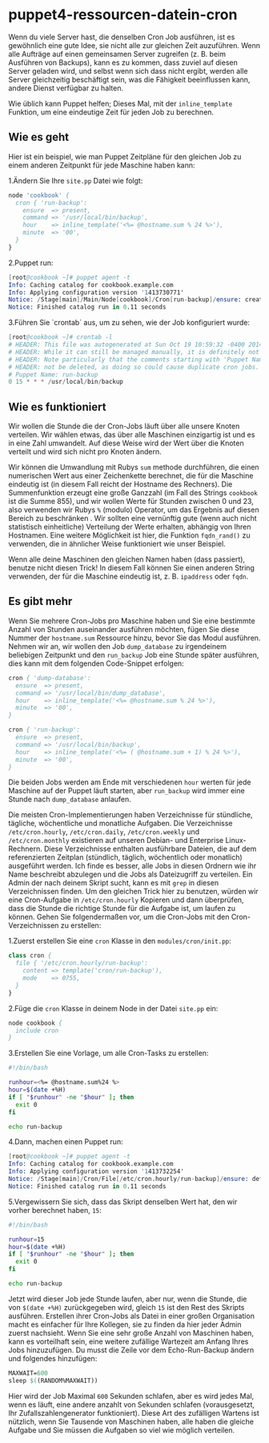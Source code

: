 # puppet4-ressourcen-datein-cron

Wenn du viele Server hast, die denselben Cron Job ausführen, ist es gewöhnlich eine gute Idee, sie nicht alle zur gleichen Zeit auzuführen. 
Wenn alle Aufträge auf einen gemeinsamen Server zugreifen (z. B. beim Ausführen von Backups), kann es zu kommen, dass zuviel auf diesen Server geladen wird, und selbst wenn sich dass nicht ergibt, werden alle Server gleichzeitig beschäftigt sein, was die Fähigkeit beeinflussen kann, andere Dienst verfügbar zu halten.

Wie üblich kann Puppet helfen; Dieses Mal, mit der `inline_template` Funktion, um eine eindeutige Zeit für jeden Job zu berechnen.

## Wie es geht

Hier ist ein beispiel, wie man Puppet Zeitpläne für den gleichen Job zu einem anderen Zeitpunkt für jede Maschine haben kann:

1.Ändern Sie Ihre `site.pp` Datei wie folgt:

```pp
node 'cookbook' {
  cron { 'run-backup':
    ensure  => present,
    command => '/usr/local/bin/backup',
    hour    => inline_template('<%= @hostname.sum % 24 %>'),
    minute  => '00',
  }
}
```

2.Puppet run:

```s
[root@cookbook ~]# puppet agent -t
Info: Caching catalog for cookbook.example.com
Info: Applying configuration version '1413730771'
Notice: /Stage[main]/Main/Node[cookbook]/Cron[run-backup]/ensure: created
Notice: Finished catalog run in 0.11 seconds
```

3.Führen Sie `crontab´ aus, um zu sehen, wie der Job konfiguriert wurde:

```s
[root@cookbook ~]# crontab -l
# HEADER: This file was autogenerated at Sun Oct 19 10:59:32 -0400 2014 by puppet.
# HEADER: While it can still be managed manually, it is definitely not recommended.
# HEADER: Note particularly that the comments starting with 'Puppet Name' should
# HEADER: not be deleted, as doing so could cause duplicate cron jobs.
# Puppet Name: run-backup
0 15 * * * /usr/local/bin/backup
```

## Wie es funktioniert

Wir wollen die Stunde die der Cron-Jobs läuft über alle unsere Knoten verteilen. Wir wählen etwas, das über alle Maschinen einzigartig ist und es in eine Zahl umwandelt. Auf diese Weise wird der Wert über die Knoten verteilt und wird sich nicht pro Knoten ändern.

Wir können die Umwandlung mit Rubys `sum` methode durchführen, die einen numerischen Wert aus einer Zeichenkette berechnet, die für die Maschine eindeutig ist (in diesem Fall reicht der Hostname des Rechners). Die Summenfunktion erzeugt eine große Ganzzahl (im Fall des Strings `cookbook` ist die Summe 855), und wir wollen Werte für Stunden zwischen 0 und 23, also verwenden wir Rubys `%` (modulo) Operator, um das Ergebnis auf diesen Bereich zu beschränken . 
Wir sollten eine vernünftig gute (wenn auch nicht statistisch einheitliche) Verteilung der Werte erhalten, abhängig von Ihren Hostnamen. Eine weitere Möglichkeit ist hier, die Funktion `fqdn_rand()` zu verwenden, die in ähnlicher Weise funktioniert wie unser Beispiel.

Wenn alle deine Maschinen den gleichen Namen haben (dass passiert), benutze nicht diesen Trick! In diesem Fall können Sie einen anderen String verwenden, der für die Maschine eindeutig ist, z. B. `ipaddress` oder `fqdn`.

## Es gibt mehr

Wenn Sie mehrere Cron-Jobs pro Maschine haben und Sie eine bestimmte Anzahl von Stunden auseinander ausführen möchten, fügen Sie diese Nummer der `hostname.sum` Ressource hinzu, bevor Sie das Modul ausführen. Nehmen wir an, wir wollen den Job `dump_database` zu irgendeinem beliebigen Zeitpunkt und den `run_backup` Job eine Stunde später ausführen, dies kann mit dem folgenden Code-Snippet erfolgen:

```pp
cron { 'dump-database':
  ensure  => present,
  command => '/usr/local/bin/dump_database',
  hour    => inline_template('<%= @hostname.sum % 24 %>'),
  minute  => '00',
}

cron { 'run-backup':
  ensure  => present,
  command => '/usr/local/bin/backup',
  hour    => inline_template('<%= ( @hostname.sum + 1) % 24 %>'),
  minute  => '00',
}
```

Die beiden Jobs werden am Ende mit verschiedenen `hour` werten für jede Maschine auf der Puppet läuft starten, aber `run_backup` wird immer eine Stunde nach `dump_database` anlaufen.

Die meisten Cron-Implementierungen haben Verzeichnisse für stündliche, tägliche, wöchentliche und monatliche Aufgaben. 
Die Verzeichnisse `/etc/cron.hourly`, `/etc/cron.daily`, `/etc/cron.weekly` und `/etc/cron.monthly` existieren auf unseren Debian- und Enterprise Linux-Rechnern. 
Diese Verzeichnisse enthalten ausführbare Dateien, die auf dem referenzierten Zeitplan (stündlich, täglich, wöchentlich oder monatlich) ausgeführt werden. 
Ich finde es besser, alle Jobs in diesen Ordnern wie ihr Name beschreibt abzulegen und die Jobs als Dateizugriff zu verteilen. 
Ein Admin der nach deinem Skript sucht, kann es mit `grep` in diesen Verzeichnissen finden. Um den gleichen Trick hier zu benutzen, würden wir eine Cron-Aufgabe in `/etc/cron.hourly` Kopieren und dann überprüfen, dass die Stunde die richtige Stunde für die Aufgabe ist, um laufen zu können. Gehen Sie folgendermaßen vor, um die Cron-Jobs mit den Cron-Verzeichnissen zu erstellen:

1.Zuerst erstellen Sie eine `cron` Klasse in den `modules/cron/init.pp`:

```pp
class cron {
  file { '/etc/cron.hourly/run-backup':
    content => template('cron/run-backup'),
    mode    => 0755,
  }
}
```

2.Füge die `cron` Klasse in deinem Node in der Datei `site.pp` ein:

```pp
node cookbook {
  include cron
}
```

3.Erstellen Sie eine Vorlage, um alle Cron-Tasks zu erstellen:

```sh
#!/bin/bash

runhour=<%= @hostname.sum%24 %>
hour=$(date +%H)
if [ "$runhour" -ne "$hour" ]; then
  exit 0
fi

echo run-backup
```

4.Dann, machen einen Puppet run:

```s
[root@cookbook ~]# puppet agent -t
Info: Caching catalog for cookbook.example.com
Info: Applying configuration version '1413732254'
Notice: /Stage[main]/Cron/File[/etc/cron.hourly/run-backup]/ensure: defined content as '{md5}5e50a7b586ce774df23301ee72904dda'
Notice: Finished catalog run in 0.11 seconds
```

5.Vergewissern Sie sich, dass das Skript denselben Wert hat, den wir vorher berechnet haben, `15`:

```sh
#!/bin/bash

runhour=15
hour=$(date +%H)
if [ "$runhour" -ne "$hour" ]; then
  exit 0
fi

echo run-backup
```

Jetzt wird dieser Job jede Stunde laufen, aber nur, wenn die Stunde, die von `$(date +%H)` zurückgegeben wird, gleich `15` ist den Rest des Skripts ausführen. 
Erstellen ihrer Cron-Jobs als Datei in einer großen Organisation macht es einfacher für Ihre Kollegen, sie zu finden da hier jeder Admin zuerst nachsieht. 
Wenn Sie eine sehr große Anzahl von Maschinen haben, kann es vorteilhaft sein, eine weitere zufällige Wartezeit am Anfang Ihres Jobs hinzuzufügen. 
Du musst die Zeile vor dem Echo-Run-Backup ändern und folgendes hinzufügen:

```pp
MAXWAIT=600
sleep $((RANDOM%MAXWAIT))
```

Hier wird der Job Maximal `600` Sekunden schlafen, aber es wird jedes Mal, wenn es läuft, eine andere anzahlt von Sekunden schlafen (vorausgesetzt, Ihr Zufallszahlengenerator funktioniert). Diese Art des zufälligen Wartens ist nützlich, wenn Sie Tausende von Maschinen haben, alle haben die gleiche Aufgabe und Sie müssen die Aufgaben so viel wie möglich verteilen.
